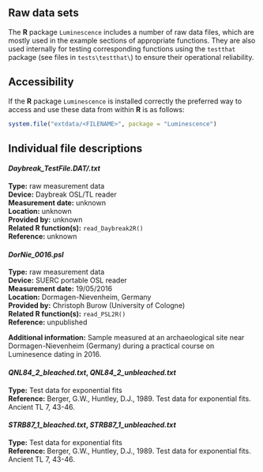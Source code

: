## Raw data sets
 
The **R** package `Luminescence` includes a number of raw data files, which are mostly used in the example sections of appropriate functions. They are also used internally for testing corresponding functions using the `testthat` package (see files in `tests\testthat\`) to ensure their operational reliability.

## Accessibility

If the **R** package `Luminescence` is installed correctly the preferred way to access and use these data from within **R** is as follows:

```r
system.file("extdata/<FILENAME>", package = "Luminescence")
```

## Individual file descriptions

#### *Daybreak_TestFile.DAT/.txt*

**Type:** raw measurement data </br>
**Device:** Daybreak OSL/TL reader </br>
**Measurement date:** unknown </br>
**Location:** unknown </br>
**Provided by:** unknown </br>
**Related R function(s):** `read_Daybreak2R()` </br>
**Reference:** unknown

#### *DorNie_0016.psl*

**Type:** raw measurement data </br>
**Device:** SUERC portable OSL reader </br>
**Measurement date:** 19/05/2016 </br>
**Location:** Dormagen-Nievenheim, Germany </br>
**Provided by:** Christoph Burow (University of Cologne) </br>
**Related R function(s):** `read_PSL2R()` </br>
**Reference:** unpublished

**Additional information:** Sample measured at an archaeological site near Dormagen-Nievenheim (Germany) during a practical course on Luminesence dating in 2016.


#### *QNL84_2_bleached.txt*, *QNL84_2_unbleached.txt*

**Type:** Test data for exponential fits </br>
**Reference:** Berger, G.W., Huntley, D.J., 1989. Test data for exponential fits. Ancient TL 7, 43-46.

#### *STRB87_1_bleached.txt*, *STRB87_1_unbleached.txt*

**Type:** Test data for exponential fits </br>
**Reference:** Berger, G.W., Huntley, D.J., 1989. Test data for exponential fits. Ancient TL 7, 43-46.


